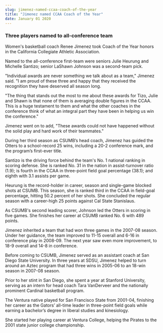 ```yaml
---
slug: jimenez-named-ccaa-coach-of-the-year
title: "Jimenez named CCAA Coach of the Year"
date: January 01 2020
---
```


 
<h3>Three players named to all-conference team</h3>
<p>
  Women's basketball coach Renee Jimenez took Coach of the Year honors in the
  California Collegiate Athletic Association.
</p>
<p>
  Named to the all-conference first-team were seniors Julie Heurung and Michelle
  Santizo; senior LaShawn Johnson was a second-team pick.
</p>
<p>
  "Individual awards are never something we talk about as a team," Jimenez said.
  "I am proud of these three and happy that they received the recognition they
  have deserved all season long.
</p>
<p>
  "The thing that stands out the most to me about these awards for Tizo, Julie
  and Shawn is that none of them is averaging double figures in the CCAA. This
  is a huge testament to them and what the other coaches in the conference think
  of what an integral part they have been in helping us win the conference."
</p>
<p>
  Jimenez went on to add, "These awards could not have happened without the
  solid play and hard work of their teammates."
</p>
<p>
  During her third season as CSUMB’s head coach, Jimenez has guided the Otters
  to a school-record 25 wins, including a 20-2 conference mark, and the
  program’s first-ever title.
</p>
<p>
  Santizo is the driving force behind the team's No. 1 national ranking in
  scoring defense. She is ranked No. 31 in the nation in assist-turnover ratio
  (1.9); is fourth in the CCAA in three-point field goal percentage (38.1); and
  eighth with 3.1 assists per game.
</p>
<p>
  Heurung is the record-holder in career, season and single-game blocked shots
  at CSUMB. This season, she is ranked third in the CCAA in field-goal
  percentage, hitting 50.2 percent of her shots. She concluded the regular
  season with a career-high 25 points against Cal State Stanislaus.
</p>
<p>
  As CSUMB's second leading scorer, Johnson led the Otters in scoring in five
  games. She finishes her career at CSUMB ranked No. 6 with 489 points.
</p>
<p>
  Jimenez inherited a team that had won three games in the 2007-08 season. Under
  her guidance, the team improved to 11-15 overall and 6-16 in conference play
  in 2008-09. The next year saw even more improvement, to 18-9 overall and 14-8
  in conference.
</p>
<p>
  Before coming to CSUMB, Jimenez served as an assistant coach at San Diego
  State University. In three years at SDSU, Jimenez helped to turn around an
  Aztec program that had three wins in 2005-06 to an 18-win season in 2007-08
  season.
</p>
<p>
  Prior to her stint in San Diego, she spent a year at Stanford University,
  serving as an intern for head coach Tara VanDerveer and the nationally
  prominent Cardinal basketball program.
</p>
<p>
  The Ventura native played for San Francisco State from 2001-04, finishing her
  career as the Gators’ all-time leader in three-point field goals while earning
  a bachelor’s degree in liberal studies and kinesiology.
</p>
<p>
  She started her playing career at Ventura College, helping the Pirates to the
  2001 state junior college championship.
</p>
<p></p>
 
